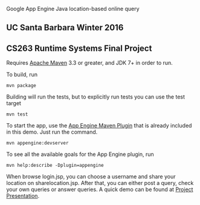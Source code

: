 Google App Engine Java location-based online query

## UC Santa Barbara Winter 2016
## CS263 Runtime Systems Final Project

Requires [Apache Maven](http://maven.apache.org) 3.3 or greater, and JDK 7+ in order to run.

To build, run 

    mvn package

Building will run the tests, but to explicitly run tests you can use the test target

    mvn test

To start the app, use the [App Engine Maven Plugin](http://code.google.com/p/appengine-maven-plugin/) that is already included in this demo.  Just run the command.

    mvn appengine:devserver

To see all the available goals for the App Engine plugin, run

    mvn help:describe -Dplugin=appengine
    
When browse login.jsp, you can choose a username and share your location on sharelocation.jsp. After that, you can either post a query, check your own queries or answer queries. A quick demo can be found at [Project Presentation](https://youtu.be/ehP7qoC6DJI).
